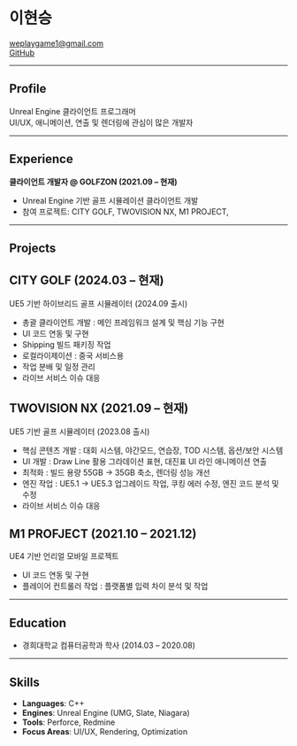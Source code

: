 # 이현승  
weplaygame1@gmail.com  
[GitHub](https://github.com/weplaygame1)  

---

## Profile
Unreal Engine 클라이언트 프로그래머  
UI/UX, 애니메이션, 연출 및 렌더링에 관심이 많은 개발자  

[//]: # (단순한 기능 구현을 넘어서 비주얼 품질과 사용자 경험 향상을 지향하며, 디자이너 및 아티스트와의 협업을 통해 아이디어를 시각적으로 완성하는 과정에 강점을 가지고 있습니다.)

---

## Experience
**클라이언트 개발자 @ GOLFZON (2021.09 – 현재)**  
- Unreal Engine 기반 골프 시뮬레이션 클라이언트 개발  
- 참여 프로젝트: CITY GOLF, TWOVISION NX, M1 PROJECT,   

---

## Projects

## CITY GOLF (2024.03 – 현재)
UE5 기반 하이브리드 골프 시뮬레이터 (2024.09 출시)  
- 총괄 클라이언트 개발 : 메인 프레임워크 설계 및 핵심 기능 구현  
- UI 코드 연동 및 구현  
- Shipping 빌드 패키징 작업  
- 로컬라이제이션 : 중국 서비스용  
- 작업 분배 및 일정 관리  
- 라이브 서비스 이슈 대응

##

## TWOVISION NX (2021.09 – 현재)
UE5 기반 골프 시뮬레이터 (2023.08 출시)
- 핵심 콘텐츠 개발 : 대회 시스템, 야간모드, 연습장, TOD 시스템, 옵션/보안 시스템  
- UI 개발 : Draw Line 활용 그라데이션 표현, 대진표 UI 라인 애니메이션 연출  
- 최적화 : 빌드 용량 55GB → 35GB 축소, 렌더링 성능 개선
- 엔진 작업 : UE5.1 → UE5.3 업그레이드 작업, 쿠킹 에러 수정, 엔진 코드 분석 및 수정  
- 라이브 서비스 이슈 대응  

##

##  M1 PROFJECT (2021.10 – 2021.12)
UE4 기반 언리얼 모바일 프로젝트  
- UI 코드 연동 및 구현  
- 플레이어 컨트롤러 작업 : 플랫폼별 입력 차이 분석 및 작업  

---

## Education
- 경희대학교 컴퓨터공학과 학사 (2014.03 – 2020.08)  

---

## Skills
- **Languages**: C++  
- **Engines**: Unreal Engine (UMG, Slate, Niagara)
- **Tools**: Perforce, Redmine
- **Focus Areas**: UI/UX, Rendering, Optimization
 
